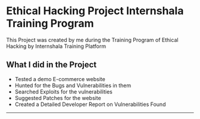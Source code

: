 # Ethical Hacking Project Internshala Training Program
 This Project was created by me during the Training Program of Ethical Hacking by Internshala Training Platform
## What I did in the Project
- Tested a demo E-commerce website
- Hunted for the Bugs and Vulnerabilities in them
- Searched Exploits for the vulnerabilities
- Suggested Patches for the website
- Created a Detailed Developer Report on Vulnerabilities Found
---
